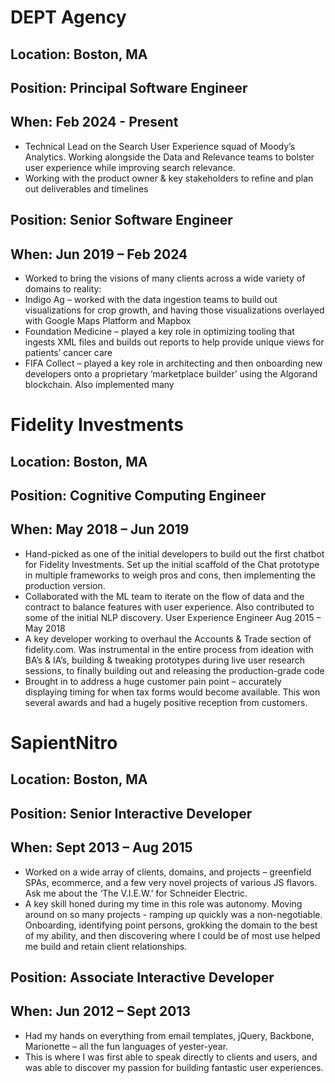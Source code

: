 # DEPT Agency
## Location: Boston, MA
## Position: Principal Software Engineer
## When: Feb 2024 - Present
- Technical Lead on the Search User Experience squad of Moody’s Analytics. Working alongside the Data and
Relevance teams to bolster user experience while improving search relevance.
- Working with the product owner & key stakeholders to refine and plan out deliverables and timelines

## Position: Senior Software Engineer
## When: Jun 2019 – Feb 2024
- Worked to bring the visions of many clients across a wide variety of domains to reality:
- Indigo Ag – worked with the data ingestion teams to build out visualizations for crop growth, and having
those visualizations overlayed with Google Maps Platform and Mapbox
- Foundation Medicine – played a key role in optimizing tooling that ingests XML files and builds out
reports to help provide unique views for patients’ cancer care
- FIFA Collect – played a key role in architecting and then onboarding new developers onto a proprietary
‘marketplace builder’ using the Algorand blockchain. Also implemented many

# Fidelity Investments
## Location: Boston, MA
## Position: Cognitive Computing Engineer
## When: May 2018 – Jun 2019
- Hand-picked as one of the initial developers to build out the first chatbot for Fidelity Investments. Set up the
initial scaffold of the Chat prototype in multiple frameworks to weigh pros and cons, then implementing the
production version.
- Collaborated with the ML team to iterate on the flow of data and the contract to balance features with user
experience. Also contributed to some of the initial NLP discovery.
User Experience Engineer
Aug 2015 – May 2018
- A key developer working to overhaul the Accounts & Trade section of fidelity.com. Was instrumental in the
entire process from ideation with BA’s & IA’s, building & tweaking prototypes during live user research sessions,
to finally building out and releasing the production-grade code
- Brought in to address a huge customer pain point – accurately displaying timing for when tax forms would
become available. This won several awards and had a hugely positive reception from customers.

# SapientNitro
## Location: Boston, MA
## Position: Senior Interactive Developer
## When: Sept 2013 – Aug 2015
- Worked on a wide array of clients, domains, and projects – greenfield SPAs, ecommerce, and a few very novel
projects of various JS flavors. Ask me about the ‘The V.I.E.W.’ for Schneider Electric.
- A key skill honed during my time in this role was autonomy. Moving around on so many projects - ramping up
quickly was a non-negotiable. Onboarding, identifying point persons, grokking the domain to the best of my
ability, and then discovering where I could be of most use helped me build and retain client relationships.

## Position: Associate Interactive Developer
## When: Jun 2012 – Sept 2013
- Had my hands on everything from email templates, jQuery, Backbone, Marionette – all the fun languages of
yester-year.
- This is where I was first able to speak directly to clients and users, and was able to discover my passion for
building fantastic user experiences.
